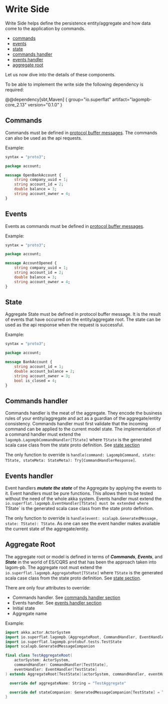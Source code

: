 # Write Side

Write Side helps define the persistence entity/aggregate and how data come to the application by commands.

* [commands](#commands)
* [events](#events)
* [state](#state)
* [commands handler](#commands-handler)
* [events handler](#events-handler)
* [aggregate root](#aggregate-root)

Let us now dive into the details of these components.

To be able to implement the write side the following dependency is required:

@@dependency[sbt,Maven] {
  group="io.superflat"
  artifact="lagompb-core_2.13"
  version="0.1.0"
}

## Commands
Commands must be defined in [protocol buffer messages](https://developers.google.com/protocol-buffers/docs/proto3). The commands can also be used as the api requests.

Example:
```proto
syntax = "proto3";

package account;

message OpenBankAccount {
    string company_uuid = 1;
    string account_id = 2;
    double balance = 3;
    string account_owner = 4;
}
```

## Events
Events as commands must be defined in [protocol buffer messages](https://developers.google.com/protocol-buffers/docs/proto3).

Example:
```proto
syntax = "proto3";

package account;

message AccountOpened {
    string company_uuid = 1;
    string account_id = 2;
    double balance = 3;
    string account_owner = 4;
}
```

## State
Aggregate State must be defined in protocol buffer message. 
It is the result of events that have occurred on the entity/aggregate root. 
The state can be used as the api response when the request is successful.

Example:
```proto
syntax = "proto3";

package account;

message BankAccount {
    string account_id = 1;
    double account_balance = 2;
    string account_owner = 3;
    bool is_closed = 4;
}
```

## Commands handler
Commands handler is the meat of the aggregate. They encode the business rules of your entity/aggregate and act as a guardian of the aggregate/entity consistency. 
Commands handler must first validate that the incoming command can be applied to the current model state. 
The implementation of a command handler must extend the `lagompb.LagompbCommandHandler[TState]` where `TState` is the generated scala case class from the state proto definition. See [state section](#state)

The only function to override is `handle(command: LagompbCommand, state: TState, stateMeta: StateMeta): Try[CommandHandlerResponse]`.

## Events handler
Event handlers **_mutate the state_** of the Aggregate by applying the events to it. 
Event handlers must be pure functions. This allows them to be tested without the need of the whole akka system.
Events handler must extend the `io.superflat.lagompb.EventHandler[TState] must be extended where `TState` is the generated scala case class from the state proto definition. 

The only function to override is `handle(event: scalapb.GeneratedMessage, state: TState): TState`. 
As one can see the event handler makes available the current state of the aggregate/entity.

## Aggregate Root
The aggregate root or model is defined in terms of **_Commands_**, **_Events_**, and **_State_** in the world of ES/CQRS and that has been the approach taken into lagom-pb. 
The aggregate root must extend the `io.superflat.lagompb.AggregateRoot[TState]` where `TState` is the generated scala case class from the state proto definition. See [state section](#state).

There are only four attributes to override:

* Commands handler. See [commands handler section](#commands-handler)
* Events handler. See [events handler section](#events-handler)
* Initial state
* Aggregate name

Example:

```scala
import akka.actor.ActorSystem
import io.superflat.lagompb.{AggregateRoot, CommandHandler, EventHandler}
import io.superflat.lagompb.protobuf.tests.TestState
import scalapb.GeneratedMessageCompanion

final class TestAggregateRoot(
    actorSystem: ActorSystem,
    commandHandler: CommandHandler[TestState],
    eventHandler: EventHandler[TestState]
) extends AggregateRoot[TestState](actorSystem, commandHandler, eventHandler) {

  override def aggregateName: String = "TestAggregate"

  override def stateCompanion: GeneratedMessageCompanion[TestState] = TestState
}

```


